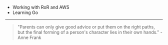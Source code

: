 <div align='left'>

- Working with RoR and AWS
- Learning Go

---

<!-- quote_marker -->
> "Parents can only give good advice or put them on the right paths, but the final forming of a person's character lies in their own hands." - Anne Frank

